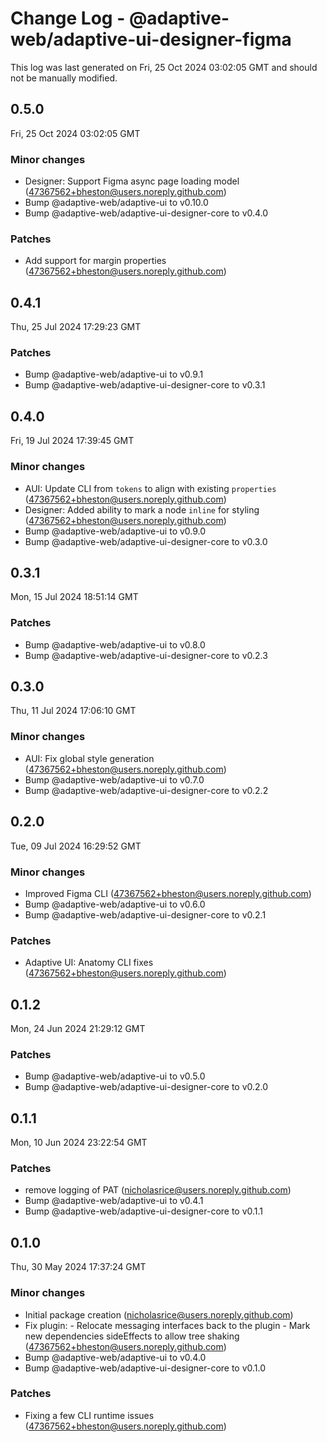 # Change Log - @adaptive-web/adaptive-ui-designer-figma

This log was last generated on Fri, 25 Oct 2024 03:02:05 GMT and should not be manually modified.

<!-- Start content -->

## 0.5.0

Fri, 25 Oct 2024 03:02:05 GMT

### Minor changes

- Designer: Support Figma async page loading model (47367562+bheston@users.noreply.github.com)
- Bump @adaptive-web/adaptive-ui to v0.10.0
- Bump @adaptive-web/adaptive-ui-designer-core to v0.4.0

### Patches

- Add support for margin properties (47367562+bheston@users.noreply.github.com)

## 0.4.1

Thu, 25 Jul 2024 17:29:23 GMT

### Patches

- Bump @adaptive-web/adaptive-ui to v0.9.1
- Bump @adaptive-web/adaptive-ui-designer-core to v0.3.1

## 0.4.0

Fri, 19 Jul 2024 17:39:45 GMT

### Minor changes

- AUI: Update CLI from `tokens` to align with existing `properties` (47367562+bheston@users.noreply.github.com)
- Designer: Added ability to mark a node `inline` for styling (47367562+bheston@users.noreply.github.com)
- Bump @adaptive-web/adaptive-ui to v0.9.0
- Bump @adaptive-web/adaptive-ui-designer-core to v0.3.0

## 0.3.1

Mon, 15 Jul 2024 18:51:14 GMT

### Patches

- Bump @adaptive-web/adaptive-ui to v0.8.0
- Bump @adaptive-web/adaptive-ui-designer-core to v0.2.3

## 0.3.0

Thu, 11 Jul 2024 17:06:10 GMT

### Minor changes

- AUI: Fix global style generation (47367562+bheston@users.noreply.github.com)
- Bump @adaptive-web/adaptive-ui to v0.7.0
- Bump @adaptive-web/adaptive-ui-designer-core to v0.2.2

## 0.2.0

Tue, 09 Jul 2024 16:29:52 GMT

### Minor changes

- Improved Figma CLI (47367562+bheston@users.noreply.github.com)
- Bump @adaptive-web/adaptive-ui to v0.6.0
- Bump @adaptive-web/adaptive-ui-designer-core to v0.2.1

### Patches

- Adaptive UI: Anatomy CLI fixes (47367562+bheston@users.noreply.github.com)

## 0.1.2

Mon, 24 Jun 2024 21:29:12 GMT

### Patches

- Bump @adaptive-web/adaptive-ui to v0.5.0
- Bump @adaptive-web/adaptive-ui-designer-core to v0.2.0

## 0.1.1

Mon, 10 Jun 2024 23:22:54 GMT

### Patches

- remove logging of PAT (nicholasrice@users.noreply.github.com)
- Bump @adaptive-web/adaptive-ui to v0.4.1
- Bump @adaptive-web/adaptive-ui-designer-core to v0.1.1

## 0.1.0

Thu, 30 May 2024 17:37:24 GMT

### Minor changes

- Initial package creation (nicholasrice@users.noreply.github.com)
- Fix plugin: - Relocate messaging interfaces back to the plugin - Mark new dependencies sideEffects to allow tree shaking (47367562+bheston@users.noreply.github.com)
- Bump @adaptive-web/adaptive-ui to v0.4.0
- Bump @adaptive-web/adaptive-ui-designer-core to v0.1.0

### Patches

- Fixing a few CLI runtime issues (47367562+bheston@users.noreply.github.com)
